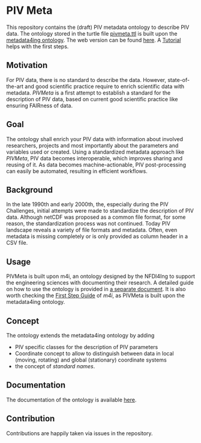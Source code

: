 # PIV Meta

This repository contains the (draft) PIV metadata ontology to describe PIV data. The ontology stored in the turtle file
[pivmeta.ttl](pivmeta.ttl) is built upon the [metadata4ing ontology](http://w3id.org/nfdi4ing/metadata4ing/). The web
version can be found [here](https://matthiasprobst.github.io/pivmeta/). A [Tutorial](Guide.md) helps with the 
first steps.

## Motivation
For PIV data, there is no standard to describe the data. However, state-of-the-art and good scientific 
practice require to enrich scientific data with metadata. *PIVMeta* is a first attempt to establish a
standard for the description of PIV data, based on current good scientific practice like ensuring FAIRness 
of data.

## Goal
The ontology shall enrich your PIV data with information about involved researchers, projects and most 
importantly about the parameters and variables used or created. Using a standardized metadata approach 
like *PIVMeta*, PIV data becomes interoperable, which improves sharing and reusing of it. As data becomes 
machine-actionable, PIV post-processing can easily be automated, resulting in efficient workflows.

## Background
In the late 1990th and early 2000th, 
the, especially during the PIV Challenges, initial attempts were made to standardize the description of PIV data. 
Although netCDF was proposed as a common file format, for some reason, the standardization process was not continued.
Today PIV landscape reveals a variety of file formats and metadata. Often, even metadata is missing completely or is 
only provided as column header in a CSV file.

## Usage
PIVMeta is built upon m4i, an ontology designed by the NFDI4Ing to support the engineering sciences with 
documenting their research. A detailed guide on how to use the ontology is provided in 
[a separate document](Guide.md). It is also worth checking the [First Step Guide](
https://git.rwth-aachen.de/nfdi4ing/metadata4ing/metadata4ing/-/blob/1.2.1/training/first-steps-guide.md) of 
*m4i*, as 
PIVMeta is built upon the metadata4ing ontology.

## Concept
The ontology extends the metadata4ing ontology by adding
- PIV specific classes for the description of PIV parameters
- Coordinate concept to allow to distinguish between data in local (moving, rotating) and global (stationary) coordinate systems
- the concept of *standard names*.

## Documentation
The documentation of the ontology is available [here](https://matthiasprobst.github.io/pivmeta/).

## Contribution
Contributions are happily taken via issues in the repository.
